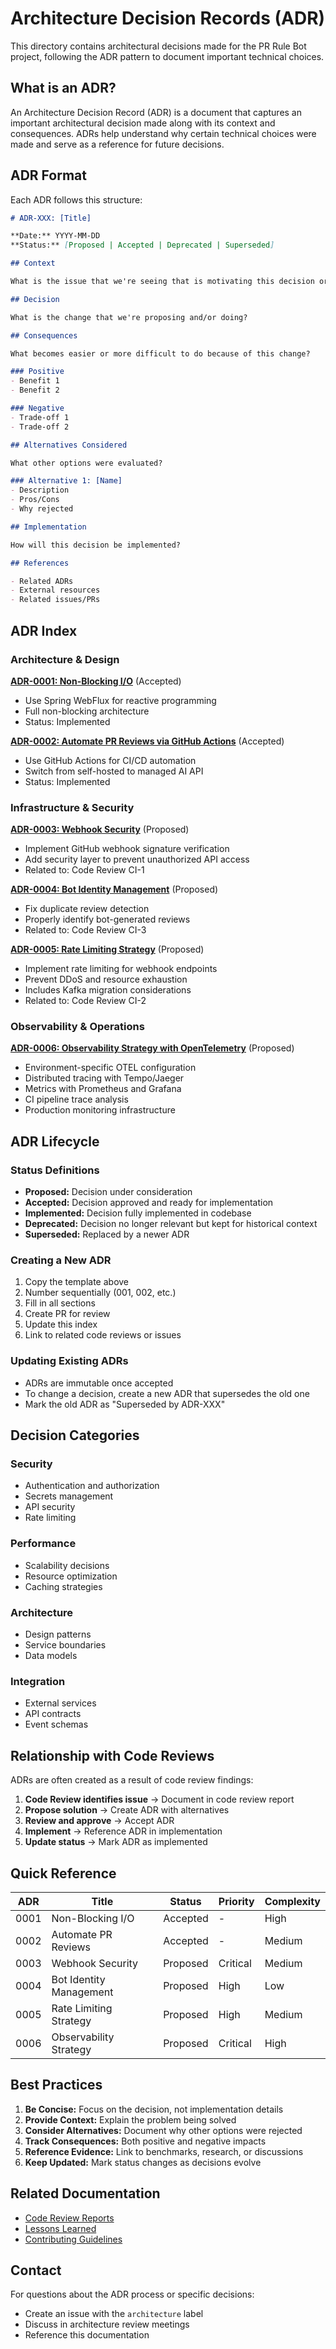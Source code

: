 # Architecture Decision Records (ADR)

This directory contains architectural decisions made for the PR Rule Bot project, following the ADR pattern to document important technical choices.

## What is an ADR?

An Architecture Decision Record (ADR) is a document that captures an important architectural decision made along with its context and consequences. ADRs help understand why certain technical choices were made and serve as a reference for future decisions.

## ADR Format

Each ADR follows this structure:

```markdown
# ADR-XXX: [Title]

**Date:** YYYY-MM-DD
**Status:** [Proposed | Accepted | Deprecated | Superseded]

## Context

What is the issue that we're seeing that is motivating this decision or change?

## Decision

What is the change that we're proposing and/or doing?

## Consequences

What becomes easier or more difficult to do because of this change?

### Positive
- Benefit 1
- Benefit 2

### Negative
- Trade-off 1
- Trade-off 2

## Alternatives Considered

What other options were evaluated?

### Alternative 1: [Name]
- Description
- Pros/Cons
- Why rejected

## Implementation

How will this decision be implemented?

## References

- Related ADRs
- External resources
- Related issues/PRs
```

## ADR Index

### Architecture & Design

**[ADR-0001: Non-Blocking I/O](./0001-non-blocking-io.md)** (Accepted)
- Use Spring WebFlux for reactive programming
- Full non-blocking architecture
- Status: Implemented

**[ADR-0002: Automate PR Reviews via GitHub Actions](./0002-automate-pr-reviews-via-github-actions.md)** (Accepted)
- Use GitHub Actions for CI/CD automation
- Switch from self-hosted to managed AI API
- Status: Implemented

### Infrastructure & Security

**[ADR-0003: Webhook Security](./0003-webhook-security.md)** (Proposed)
- Implement GitHub webhook signature verification
- Add security layer to prevent unauthorized API access
- Related to: Code Review CI-1

**[ADR-0004: Bot Identity Management](./0004-bot-identity-management.md)** (Proposed)
- Fix duplicate review detection
- Properly identify bot-generated reviews
- Related to: Code Review CI-3

**[ADR-0005: Rate Limiting Strategy](./0005-rate-limiting.md)** (Proposed)
- Implement rate limiting for webhook endpoints
- Prevent DDoS and resource exhaustion
- Includes Kafka migration considerations
- Related to: Code Review CI-2

### Observability & Operations

**[ADR-0006: Observability Strategy with OpenTelemetry](./0006-observability-strategy.md)** (Proposed)
- Environment-specific OTEL configuration
- Distributed tracing with Tempo/Jaeger
- Metrics with Prometheus and Grafana
- CI pipeline trace analysis
- Production monitoring infrastructure

## ADR Lifecycle

### Status Definitions

- **Proposed:** Decision under consideration
- **Accepted:** Decision approved and ready for implementation
- **Implemented:** Decision fully implemented in codebase
- **Deprecated:** Decision no longer relevant but kept for historical context
- **Superseded:** Replaced by a newer ADR

### Creating a New ADR

1. Copy the template above
2. Number sequentially (001, 002, etc.)
3. Fill in all sections
4. Create PR for review
5. Update this index
6. Link to related code reviews or issues

### Updating Existing ADRs

- ADRs are immutable once accepted
- To change a decision, create a new ADR that supersedes the old one
- Mark the old ADR as "Superseded by ADR-XXX"

## Decision Categories

### Security
- Authentication and authorization
- Secrets management
- API security
- Rate limiting

### Performance
- Scalability decisions
- Resource optimization
- Caching strategies

### Architecture
- Design patterns
- Service boundaries
- Data models

### Integration
- External services
- API contracts
- Event schemas

## Relationship with Code Reviews

ADRs are often created as a result of code review findings:

1. **Code Review identifies issue** → Document in code review report
2. **Propose solution** → Create ADR with alternatives
3. **Review and approve** → Accept ADR
4. **Implement** → Reference ADR in implementation
5. **Update status** → Mark ADR as implemented

## Quick Reference

| ADR | Title | Status | Priority | Complexity |
|-----|-------|--------|----------|------------|
| 0001 | Non-Blocking I/O | Accepted | - | High |
| 0002 | Automate PR Reviews | Accepted | - | Medium |
| 0003 | Webhook Security | Proposed | Critical | Medium |
| 0004 | Bot Identity Management | Proposed | High | Low |
| 0005 | Rate Limiting Strategy | Proposed | High | Medium |
| 0006 | Observability Strategy | Proposed | Critical | High |

## Best Practices

1. **Be Concise:** Focus on the decision, not implementation details
2. **Provide Context:** Explain the problem being solved
3. **Consider Alternatives:** Document why other options were rejected
4. **Track Consequences:** Both positive and negative impacts
5. **Reference Evidence:** Link to benchmarks, research, or discussions
6. **Keep Updated:** Mark status changes as decisions evolve

## Related Documentation

- [Code Review Reports](../code-review/README.md)
- [Lessons Learned](../lessons/README.md)
- [Contributing Guidelines](../../CONTRIBUTING.md)

## Contact

For questions about the ADR process or specific decisions:
- Create an issue with the `architecture` label
- Discuss in architecture review meetings
- Reference this documentation
